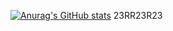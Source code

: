 [![Anurag's GitHub stats](https://github-readme-stats.vercel.app/api?username=Tarot-s)](https://github.com/anuraghazra/github-readme-stats)
23RR23R23
